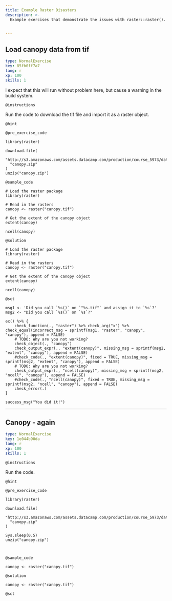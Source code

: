 ```yaml
---
title: Example Raster Disasters
description: >-
  Example exercises that demonstrate the issues with raster::raster().


---
```

## Load canopy data from tif

```yaml
type: NormalExercise
key: 85fb0ff7a7
lang: r
xp: 100
skills: 1
```

I expect that this will run without problem here, but cause a warning in the build system.

`@instructions`

Run the code to download the tif file and import it as a raster object.

`@hint`

`@pre_exercise_code`
```{r}
library(raster)

download.file(
  "http://s3.amazonaws.com/assets.datacamp.com/production/course_5973/datasets/canopy.zip", 
  "canopy.zip"
)
unzip("canopy.zip")
```

`@sample_code`
```{r}
# Load the raster package
library(raster)

# Read in the rasters
canopy <- raster("canopy.tif")

# Get the extent of the canopy object
extent(canopy)

ncell(canopy)
```

`@solution`
```{r}
# Load the raster package
library(raster)

# Read in the rasters
canopy <- raster("canopy.tif")

# Get the extent of the canopy object
extent(canopy)

ncell(canopy)
```

`@sct`
```{r}
msg1 <- 'Did you call `%s()` on `"%s.tif"` and assign it to `%s`?'
msg2 <- "Did you call `%s()` on `%s`?"

ex() %>% {
    check_function(., "raster") %>% check_arg("x") %>% check_equal(incorrect_msg = sprintf(msg1, "raster", "canopy", "canopy"), append = FALSE)
    # TODO: Why are you not working?
    check_object(., "canopy")
    check_output_expr(., "extent(canopy)", missing_msg = sprintf(msg2, "extent", "canopy"), append = FALSE)
    #check_code(., "extent(canopy)", fixed = TRUE, missing_msg = sprintf(msg2, "extent", "canopy"), append = FALSE)
    # TODO: Why are you not working?
    check_output_expr(., "ncell(canopy)", missing_msg = sprintf(msg2, "ncell", "canopy"), append = FALSE)
    #check_code(., "ncell(canopy)", fixed = TRUE, missing_msg = sprintf(msg2, "ncell", "canopy"), append = FALSE)
    check_error(.)
}

success_msg("You did it!")
```





---
## Canopy - again

```yaml
type: NormalExercise
key: 1e044b90da
lang: r
xp: 100
skills: 1
```


`@instructions`

Run the code. 

`@hint`

`@pre_exercise_code`
```{r}
library(raster)

download.file(
  "http://s3.amazonaws.com/assets.datacamp.com/production/course_5973/datasets/canopy.zip", 
  "canopy.zip"
)

Sys.sleep(0.5)
unzip("canopy.zip")



```

`@sample_code`
```{r}
canopy <- raster("canopy.tif")
```

`@solution`
```{r}
canopy <- raster("canopy.tif")
```

`@sct`
```{r}

```
